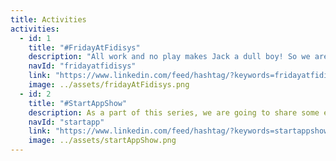 ```yaml
---
title: Activities
activities:
  - id: 1
    title: "#FridayAtFidisys"
    description: "All work and no play makes Jack a dull boy! So we are encouraging all our employees to do interesting things outside of their work and their stories every Friday. Stay tuned in Linkedin to see our weekly updates."
    navId: "fridayatfidisys"
    link: "https://www.linkedin.com/feed/hashtag/?keywords=fridayatfidisys"
    image: ../assets/fridayAtFidisys.png
  - id: 2
    title: "#StartAppShow"
    description: As a part of this series, we are going to share some exciting and emerging apps and their stories in the tech industry from across the world.
    navId: "startapp"
    link: "https://www.linkedin.com/feed/hashtag/?keywords=startappshow"
    image: ../assets/startAppShow.png
---
```

